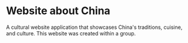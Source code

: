 # Website about China

A cultural website application that showcases China's traditions, cuisine, and culture. This website was created within a group.
